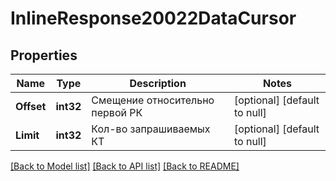 # InlineResponse20022DataCursor

## Properties
Name | Type | Description | Notes
------------ | ------------- | ------------- | -------------
**Offset** | **int32** | Смещение относительно первой РК | [optional] [default to null]
**Limit** | **int32** | Кол-во запрашиваемых КТ | [optional] [default to null]

[[Back to Model list]](../README.md#documentation-for-models) [[Back to API list]](../README.md#documentation-for-api-endpoints) [[Back to README]](../README.md)

